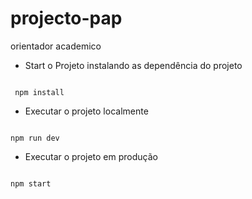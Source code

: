 # projecto-pap
 orientador academico

* Start o Projeto instalando as dependência do projeto
 

```
 
 npm install 

```

* Executar o projeto localmente

```
 
npm run dev 

```

* Executar o projeto em produção 


```
 
npm start

```